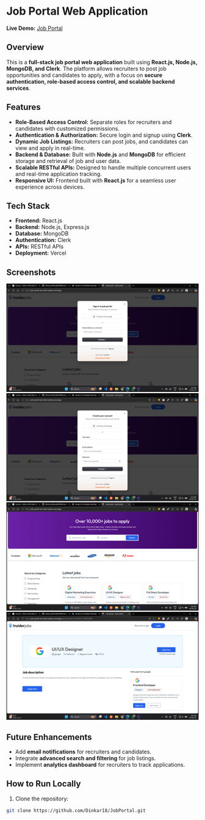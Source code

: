 # Job Portal Web Application

**Live Demo:** [Job Portal](https://job-portal-new-client-amber.vercel.app/)

## Overview
This is a **full-stack job portal web application** built using **React.js, Node.js, MongoDB, and Clerk**. The platform allows recruiters to post job opportunities and candidates to apply, with a focus on **secure authentication, role-based access control, and scalable backend services**.

## Features
- **Role-Based Access Control:** Separate roles for recruiters and candidates with customized permissions.  
- **Authentication & Authorization:** Secure login and signup using **Clerk**.  
- **Dynamic Job Listings:** Recruiters can post jobs, and candidates can view and apply in real-time.  
- **Backend & Database:** Built with **Node.js** and **MongoDB** for efficient storage and retrieval of job and user data.  
- **Scalable RESTful APIs:** Designed to handle multiple concurrent users and real-time application tracking.  
- **Responsive UI:** Frontend built with **React.js** for a seamless user experience across devices.

## Tech Stack
- **Frontend:** React.js  
- **Backend:** Node.js, Express.js  
- **Database:** MongoDB  
- **Authentication:** Clerk  
- **APIs:** RESTful APIs  
- **Deployment:** Vercel  

## Screenshots
![Login Page](login.png)  
![Register Page](register.png)  
![Job Listing](home.png)  
![Application Form](jobapply.png)

## Future Enhancements
- Add **email notifications** for recruiters and candidates.  
- Integrate **advanced search and filtering** for job listings.  
- Implement **analytics dashboard** for recruiters to track applications.  

## How to Run Locally
1. Clone the repository:
```bash
git clone https://github.com/Dinkar18/JobPortal.git

